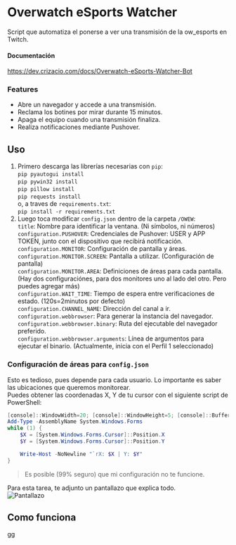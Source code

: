 # Overwatch eSports Watcher
Script que automatiza el ponerse a ver una transmisión de la ow_esports en Twitch.  
  
#### Documentación
https://dev.crizacio.com/docs/Overwatch-eSports-Watcher-Bot  
  
### Features
 - Abre un navegador y accede a una transmisión.  
 - Reclama los botines por mirar durante 15 minutos.  
 - Apaga el equipo cuando una transmisión finaliza.  
 - Realiza notificaciones mediante Pushover.  
  
## Uso
 1. Primero descarga las librerías necesarias con `pip`:  
    `pip pyautogui install`  
    `pip pywin32 install`  
    `pip pillow install`  
    `pip requests install`  
    o, a traves de `requirements.txt`:  
    `pip install -r requirements.txt`  
 2. Luego toca modificar `config.json` dentro de la carpeta `/OWEW`:  
    `title`: Nombre para identificar la ventana. (Ni símbolos, ni números)  
    `configuration.PUSHOVER`: Credenciales de Pushover: USER y APP TOKEN, junto con el dispositivo que recibirá notificación.  
    `configuration.MONITOR`: Configuración de pantalla y áreas.  
    `configuration.MONITOR.SCREEN`: Pantalla a utilizar. (Configuración de pantalla)  
    `configuration.MONITOR.AREA`: Definiciones de áreas para cada pantalla. (Hay dos configuraciónes, para dos monitores uno al lado del otro. Pero puedes agregar más)  
    `configuration.WAIT_TIME`: Tiempo de espera entre verificaciones de estado. (120s=2minutos por defecto)  
    `configuration.CHANNEL_NAME`: Dirección del canal a ir.  
    `configuration.webbrowser`: Para generar la instancia del navegador.  
    `configuration.webbrowser.binary`: Ruta del ejecutable del navegador preferido.  
    `configuration.webbrowser.arguments`: Línea de argumentos para ejecutar el binario. (Actualmente, inicia con el Perfil 1 seleccionado)  

### Configuración de áreas para `config.json`
Esto es tedioso, pues depende para cada usuario. Lo importante es saber las ubicaciones que queremos monitorear.  
Puedes obtener las coordenadas X, Y de tu cursor con el siguiente script de PowerShell:
```powershell
[console]::WindowWidth=20; [console]::WindowHeight=5; [console]::BufferWidth=[console]::WindowWidth;
Add-Type -AssemblyName System.Windows.Forms
while (1) {
    $X = [System.Windows.Forms.Cursor]::Position.X
    $Y = [System.Windows.Forms.Cursor]::Position.Y

    Write-Host -NoNewline "`rX: $X | Y: $Y"
}
```
> Es posible (99% seguro) que mi configuración no te funcione.
  
Para esta tarea, te adjunto un pantallazo que explica todo.  
![Pantallazo](https://dev.crizacio.com/docs/assets/images/OWES-main-screenshot.png)  
  
## Como funciona
gg
